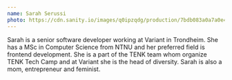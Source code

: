 ```yaml
---
name: Sarah Serussi
photo: https://cdn.sanity.io/images/q0ipzqdg/production/7bdb083a0a7a0e44d5dca2c01a4f8ac7822a73e8-240x240.png
---
```


Sarah is a senior software developer working at Variant in Trondheim. She has a MSc in Computer Science from NTNU and her preferred field is frontend development. She is a part of the TENK team whom organize TENK Tech Camp and at Variant she is the head of diversity. Sarah is also a mom, entrepreneur and feminist.